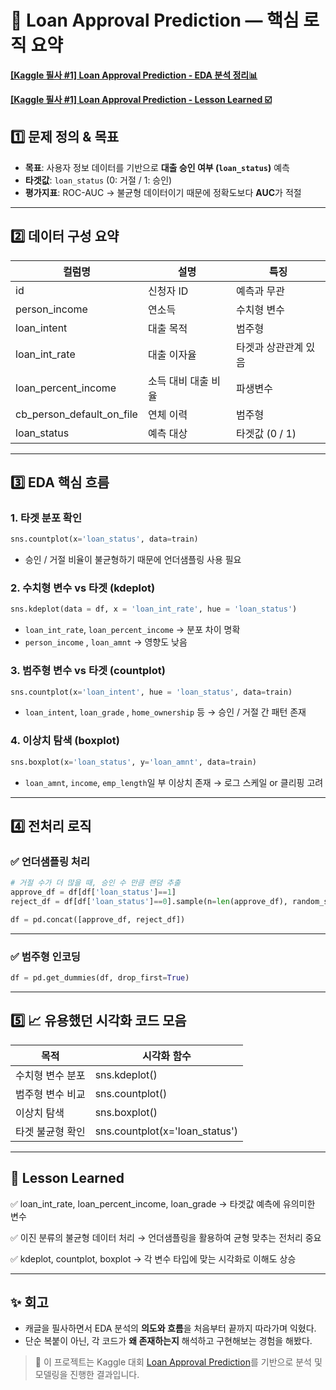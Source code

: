 
# 🧠 Loan Approval Prediction — 핵심 로직 요약
[**[Kaggle 필사 #1] Loan Approval Prediction - EDA 분석 정리📊**](https://velog.io/@jiminnote/Kaggle-%ED%95%84%EC%82%AC-1-Loan-Approval-Prediction-EDA-%EB%B6%84%EC%84%9D-%EC%A0%95%EB%A6%AC)

[**[Kaggle 필사 #1] Loan Approval Prediction - Lesson Learned ☑️**](https://velog.io/@jiminnote/Kaggle-%ED%95%84%EC%82%AC-1-Loan-Approval-Prediction-Lesson-Learned)

## 1️⃣ 문제 정의 & 목표

- **목표**: 사용자 정보 데이터를 기반으로 **대출 승인 여부 (`loan_status`)** 예측
- **타겟값**: `loan_status` (0: 거절 / 1: 승인)
- **평가지표**: ROC-AUC
→ 불균형 데이터이기 때문에 정확도보다 **AUC**가 적절

---

## 2️⃣ 데이터 구성 요약

| 컬럼명 | 설명 | 특징 |
| --- | --- | --- |
| id | 신청자 ID | 예측과 무관 |
| person_income | 연소득 | 수치형 변수 |
| loan_intent | 대출 목적 | 범주형 |
| loan_int_rate | 대출 이자율 | 타겟과 상관관계 있음 |
| loan_percent_income | 소득 대비 대출 비율 | 파생변수 |
| cb_person_default_on_file | 연체 이력 | 범주형 |
| loan_status | 예측 대상 | 타겟값 (0 / 1) |

---

## 3️⃣ EDA 핵심 흐름

### 1. 타겟 분포 확인

```python
sns.countplot(x='loan_status', data=train)
```

- 승인 / 거절 비율이 불균형하기 때문에 언더샘플링 사용 필요

### **2. 수치형 변수 vs 타겟 (kdeplot)**

```python
sns.kdeplot(data = df, x = 'loan_int_rate', hue = 'loan_status')
```

- `loan_int_rate`, `loan_percent_income` → 분포 차이 명확
- `person_income` , `loan_amnt` → 영향도 낮음

### **3. 범주형 변수 vs 타겟 (countplot)**

```python
sns.countplot(x='loan_intent', hue = 'loan_status', data=train)
```

- `loan_intent`, `loan_grade` , `home_ownership` 등 → 승인 / 거절 간 패턴 존재

### **4. 이상치 탐색 (boxplot)**

```python
sns.boxplot(x='loan_status', y='loan_amnt', data=train)
```

- `loan_amnt`, `income`, `emp_length`일 부 이상치 존재 → 로그 스케일 or 클리핑 고려

---

## **4️⃣ 전처리 로직**

### **✅ 언더샘플링 처리**

```python
# 거절 수가 더 많을 때, 승인 수 만큼 랜덤 추출
approve_df = df[df['loan_status']==1]
reject_df = df[df['loan_status']==0].sample(n=len(approve_df), random_state=42)

df = pd.concat([approve_df, reject_df])
```

---

### **✅ 범주형 인코딩**

```python
df = pd.get_dummies(df, drop_first=True)
```

---

## **5️⃣ 📈 유용했던 시각화 코드 모음**

| **목적** | **시각화 함수** |
| --- | --- |
| 수치형 변수 분포 | sns.kdeplot() |
| 범주형 변수 비교 | sns.countplot() |
| 이상치 탐색 | sns.boxplot() |
| 타겟 불균형 확인 | sns.countplot(x='loan_status') |

---

## **📝 Lesson Learned**

✅ loan_int_rate, loan_percent_income, loan_grade
→ 타겟값 예측에 유의미한 변수

✅ 이진 분류의 불균형 데이터 처리
→ 언더샘플링을 활용하여 균형 맞추는 전처리 중요

✅ kdeplot, countplot, boxplot
→ 각 변수 타입에 맞는 시각화로 이해도 상승

---

## **✨ 회고**

- 캐글을 필사하면서 EDA 분석의 **의도와 흐름**을 처음부터 끝까지 따라가며 익혔다.
- 단순 복붙이 아닌, 각 코드가 **왜 존재하는지** 해석하고 구현해보는 경험을 해봤다.


> 📌 이 프로젝트는 Kaggle 대회 [Loan Approval Prediction](https://www.kaggle.com/competitions/loan-approval-predictions/)를 기반으로 분석 및 모델링을 진행한 결과입니다.
